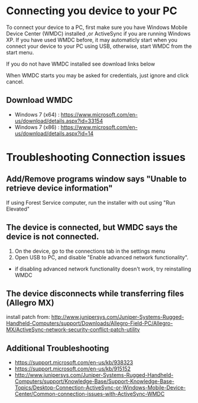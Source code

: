 Connecting you device to your PC
================================
To connect your device to a PC, first make sure you have Windows Mobile Device Center (WMDC) installed ,or ActiveSync if you are running Windows XP. If you have used WMDC before, it may automaticly start when you connect your device to your PC using USB, otherwise, start WMDC from the start menu.

If you do not have WMDC installed see download links below 

When WMDC starts you may be asked for credentials, just ignore and click cancel.

Download WMDC
-------------
- Windows 7 (x64) : https://www.microsoft.com/en-us/download/details.aspx?id=33154
- Windows 7 (x86) : https://www.microsoft.com/en-us/download/details.aspx?id=14 

Troubleshooting Connection issues
=================================
Add/Remove programs window says "Unable to retrieve device information"
---------------------------------------------------------------------------
If using Forest Service computer, run the installer with out using "Run Elevated"

The device is connected, but WMDC says the device is not connected.
-------------------------------------------------------------------
1. On the device, go to the connections tab in the settings menu
2. Open USB to PC, and disable "Enable advanced network functionality".

- if disabling advanced network functionality doesn't work, try reinstalling WMDC

The device disconnects while transferring files (Allegro MX)
---------------------------------------------
 install patch from: http://www.junipersys.com/Juniper-Systems-Rugged-Handheld-Computers/support/Downloads/Allegro-Field-PC/Allegro-MX/ActiveSync-network-security-conflict-patch-utility

Additional Troubleshooting
--------------------------
- https://support.microsoft.com/en-us/kb/938323
- https://support.microsoft.com/en-us/kb/915152
- http://www.junipersys.com/Juniper-Systems-Rugged-Handheld-Computers/support/Knowledge-Base/Support-Knowledge-Base-Topics/Desktop-Connection-ActiveSync-or-Windows-Mobile-Device-Center/Common-connection-issues-with-ActiveSync-WMDC



 
